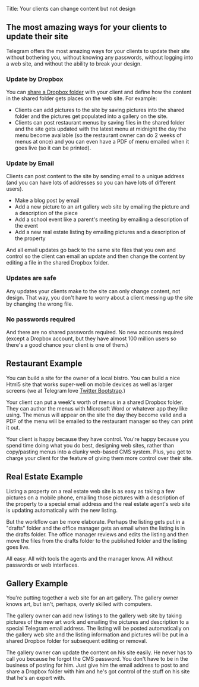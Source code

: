 Title:	Your clients can change content but not design

## The most amazing ways for your clients to update their site ##

Telegram offers the most amazing ways for your clients to update their site
without bothering you, without knowing any passwords, without logging into a web site,
and without the ability to break your design.

### Update by Dropbox ###

You can [share a Dropbox folder](https://www.dropbox.com/help/19/en) with your client
and define how the content in the shared folder gets places on the web site. For example:

* Clients can add pictures to the site by saving pictures into the shared folder and
  the pictures get populated into a gallery on the site.
* Clients can post restaurant menus by saving files in the shared folder and the
  site gets updated with the latest menu at midnight the day the menu become available
  (so the restaurant owner can do 2 weeks of menus at once) and you can even have
  a PDF of menu emailed when it goes live (so it can be printed).


### Update by Email ###

Clients can post content to the site by sending email to a unique address (and you can have
lots of addresses so you can have lots of different users).

* Make a blog post by email
* Add a new picture to an art gallery web site by emailing the picture and a description of the piece
* Add a school event like a parent's meeting by emailing a description of the event
* Add a new real estate listing by emailing pictures and a description of the property

And all email updates go back to the same site files that you own and control so
the client can email an update and then change the content by editing a file in the
shared Dropbox folder.

### Updates are safe ###

Any updates your clients make to the site can only change content, not design.
That way, you don't have to worry about a client messing up the site by changing
the wrong file.

### No passwords required ###

And there are no shared passwords required. No new accounts required (except a Dropbox
account, but they have almost 100 million users so there's a good chance your client
is one of them.)


## Restaurant Example ##

You can build a site for the owner of a local bistro. You can build a nice Html5 site that
works super-well on mobile devices as well as larger screens (we at Telegram love
[Twitter Bootstrap](http://twitter.github.com/bootstrap/).)

Your client can put a week's worth of menus in a shared Dropbox folder. They can author
the menus with Microsoft Word or whatever app they like using. The menus will appear
on the site the day they become valid and a PDF of the menu will be emailed to
the restaurant manager so they can print it out.

Your client is happy because they have control. You're happy because you spend time
doing what you do best, designing web sites, rather than copy/pasting menus into a clunky
web-based CMS system. Plus, you get to charge your client for the feature of giving them
more control over their site.


## Real Estate Example ##

Listing a property on a real estate web site is as easy as taking a few pictures on
a mobile phone, emailing those pictures with a description of the property to a special
email address and the real estate agent's web site is updating automatically with the
new listing.

But the workflow can be more elaborate. Perhaps the listing gets put in a "drafts"
folder and the office manager gets an email when the listing is in the drafts folder.
The office manager reviews and edits the listing and then move the files from the
drafts folder to the published folder and the listing goes live.

All easy. All with tools the agents and the manager know. All without passwords or
web interfaces.

## Gallery Example ##

You're putting together a web site for an art gallery. The gallery owner knows art, but
isn't, perhaps, overly skilled with computers.

The gallery owner can add new listings to the gallery web site by taking pictures of the 
new art work and emailing the pictures and description to a special Telegram email address.
The listing will be posted automatically on the gallery web site and the
listing information and pictures will be put in a shared Dropbox folder for subsequent
editing or removal.

The gallery owner can update the content on his site easily. He never has to call you
because he forgot the CMS password. You don't have to be in the business of
posting for him. Just give him the email address to post to and share a Dropbox
folder with him and he's got control of the stuff on his site that he's an expert with.



